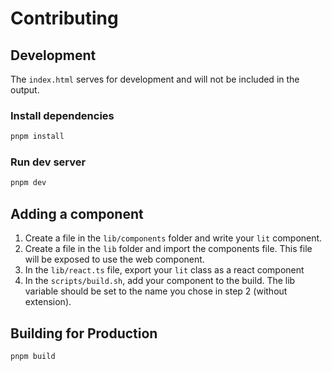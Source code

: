 # Contributing

## Development

The `index.html` serves for development and will not be included in the output.

### Install dependencies

```bash
pnpm install
```

### Run dev server

```bash
pnpm dev
```

## Adding a component

1. Create a file in the `lib/components` folder and write your `lit` component.
2. Create a file in the `lib` folder and import the components file. This file will be exposed to use the web component.
3. In the `lib/react.ts` file, export your `lit` class as a react component
4. In the `scripts/build.sh`, add your component to the build. The lib variable should be set to the name you chose in step 2 (without extension).

## Building for Production

```bash
pnpm build
```
